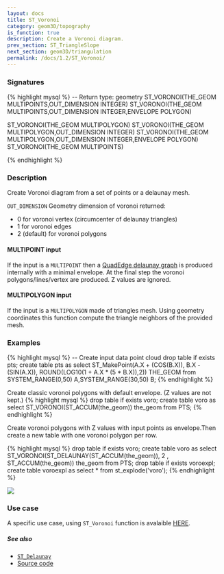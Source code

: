 ```yaml
---
layout: docs
title: ST_Voronoi
category: geom3D/topography
is_function: true
description: Create a Voronoi diagram.
prev_section: ST_TriangleSlope
next_section: geom3D/triangulation
permalink: /docs/1.2/ST_Voronoi/
---
```


### Signatures

{% highlight mysql %}
-- Return type: geometry
ST_VORONOI(THE_GEOM MULTIPOINTS,OUT_DIMENSION INTEGER)
ST_VORONOI(THE_GEOM MULTIPOINTS,OUT_DIMENSION INTEGER,ENVELOPE POLYGON)

ST_VORONOI(THE_GEOM MULTIPOLYGON)
ST_VORONOI(THE_GEOM MULTIPOLYGON,OUT_DIMENSION INTEGER)
ST_VORONOI(THE_GEOM MULTIPOLYGON,OUT_DIMENSION INTEGER,ENVELOPE POLYGON)
ST_VORONOI(THE_GEOM MULTIPOINTS)

{% endhighlight %}

### Description

Create Voronoi diagram from a set of points or a delaunay mesh.

`OUT_DIMENSION` Geometry dimension of voronoi returned:

 - 0 for voronoi vertex (circumcenter of delaunay triangles)
 - 1 for voronoi edges
 - 2 (default) for voronoi polygons

#### MULTIPOINT input

If the input is a `MULTIPOINT` then a [QuadEdge delaunay graph](http://tsusiatsoftware.net/jts/javadoc/com/vividsolutions/jts/triangulate/VoronoiDiagramBuilder.html) is produced internally with a minimal envelope. At the final step the voronoi polygons/lines/vertex are produced. Z values are ignored.

#### MULTIPOLYGON input

If the input is  a `MULTIPOLYGON` made of triangles mesh. Using geometry coordinates this function compute the triangle neighbors of the provided mesh.

### Examples

{% highlight mysql %}
-- Create input data point cloud
drop table if exists pts;
create table pts as select ST_MakePoint(A.X + (COS(B.X)), B.X - (SIN(A.X)), ROUND(LOG10(1 + A.X * (5 * B.X)),2)) THE_GEOM from SYSTEM_RANGE(0,50) A,SYSTEM_RANGE(30,50) B;
{% endhighlight %}

Create classic voronoi polygons with default envelope. (Z values are not kept.)
{% highlight mysql %}
drop table if exists voro;
create table voro as select ST_VORONOI(ST_ACCUM(the_geom)) the_geom from PTS;
{% endhighlight %}

Create voronoi polygons with Z values with input points as envelope.Then create a new table with one voronoi polygon per row.

{% highlight mysql %}
drop table if exists voro;
create table voro as select ST_VORONOI(ST_DELAUNAY(ST_ACCUM(the_geom)), 2 , ST_ACCUM(the_geom)) the_geom from PTS;
drop table if exists voroexpl;
create table voroexpl as select * from st_explode('voro');
{% endhighlight %}

<img class="displayed" src="../voronoi_vitr.png"/>

### Use case
A specific use case, using `ST_Voronoi` function is avalaible [HERE](https://github.com/orbisgis/h2gis/wiki/3.1-Extract-central-skeleton).

##### See also

* [`ST_Delaunay`](../ST_Delaunay)
* <a href="https://github.com/orbisgis/h2gis/blob/master/h2spatial-ext/src/main/java/org/h2gis/h2spatialext/function/spatial/mesh/ST_Voronoi.java" target="_blank">Source code</a>
